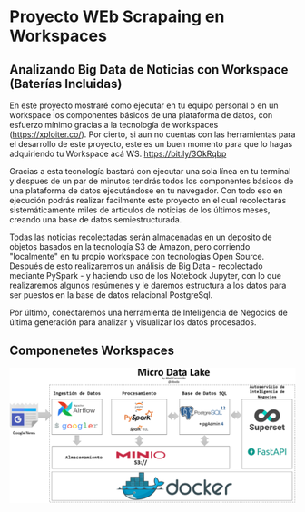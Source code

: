
# Proyecto WEb Scrapaing en Workspaces



## Analizando Big Data de Noticias con Workspace (Baterías Incluidas)
En este proyecto mostraré como ejecutar en tu equipo personal o en un workspace los componentes básicos de una plataforma de datos, con esfuerzo mínimo gracias a la tecnología de workspaces (https://xploiter.co/). Por cierto, si aun no cuentas con las herramientas para el desarrollo de este proyecto, este es un buen momento para que lo hagas adquiriendo tu Workspace acá WS. https://bit.ly/3OkRqbp 

Gracias a esta tecnología bastará con ejecutar una sola línea en tu terminal y despues de un par de minutos tendrás todos los componentes básicos de una plataforma de datos ejecutándose en tu navegador. Con todo eso en ejecución podrás realizar facilmente este proyecto en el cual recolectarás sistemáticamente miles de artículos de noticias de los últimos meses, creando una base de datos semiestructurada. 

Todas las noticias recolectadas serán almacenadas en un deposito de objetos basados en la tecnología S3 de Amazon, pero corriendo "localmente" en tu propio workspace con tecnologías Open Source. Después de esto realizaremos un análisis de Big Data - recolectado mediante PySpark - y haciendo uso de los Notebook Jupyter, con lo que realizaremos algunos resúmenes y le daremos estructura a los datos para ser puestos en la base de datos relacional PostgreSql.

Por último, conectaremos una herramienta de Inteligencia de Negocios de última generación para analizar y visualizar los datos procesados.

## Componenetes Workspaces

![Micro Data Lake Implementation](https://github.com/abxda/micro-data-lake/blob/master/notebooks/imgs/abxda_micro_data_lake.png?raw=true)